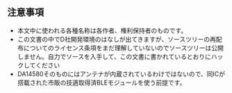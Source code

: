 ## 注意事項
* 本文中に使われる各種名称は各作者、権利保持者のものです。
* この文書の中でD社開発環境のはなしが出てきますが、ソースツリーの再配布についてのライセンス条項をまだ理解していないのでソースツリーは公開しません。自力でソースを入手して、この文書に書かれているとおりにハックしてください
* DA14580そのものにはアンテナが内蔵されているわけではないので、同ICが搭載された市販の技適取得済BLEモジュールを使う前提です。
